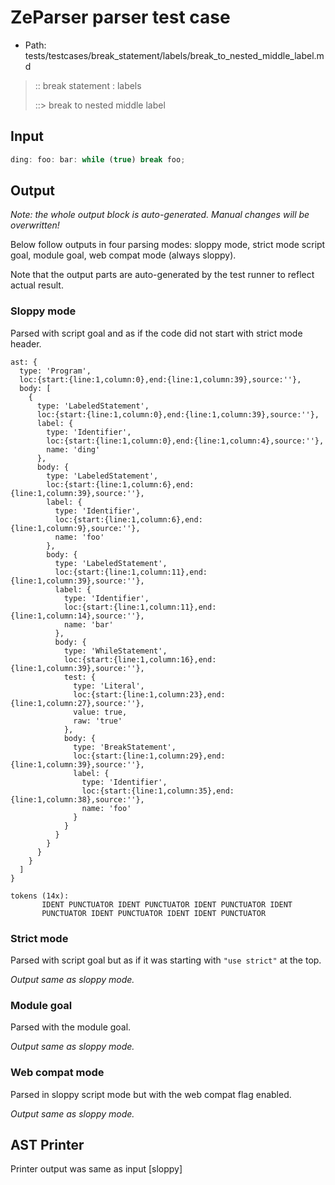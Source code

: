 # ZeParser parser test case

- Path: tests/testcases/break_statement/labels/break_to_nested_middle_label.md

> :: break statement : labels
>
> ::> break to nested middle label

## Input

`````js
ding: foo: bar: while (true) break foo;
`````

## Output

_Note: the whole output block is auto-generated. Manual changes will be overwritten!_

Below follow outputs in four parsing modes: sloppy mode, strict mode script goal, module goal, web compat mode (always sloppy).

Note that the output parts are auto-generated by the test runner to reflect actual result.

### Sloppy mode

Parsed with script goal and as if the code did not start with strict mode header.

`````
ast: {
  type: 'Program',
  loc:{start:{line:1,column:0},end:{line:1,column:39},source:''},
  body: [
    {
      type: 'LabeledStatement',
      loc:{start:{line:1,column:0},end:{line:1,column:39},source:''},
      label: {
        type: 'Identifier',
        loc:{start:{line:1,column:0},end:{line:1,column:4},source:''},
        name: 'ding'
      },
      body: {
        type: 'LabeledStatement',
        loc:{start:{line:1,column:6},end:{line:1,column:39},source:''},
        label: {
          type: 'Identifier',
          loc:{start:{line:1,column:6},end:{line:1,column:9},source:''},
          name: 'foo'
        },
        body: {
          type: 'LabeledStatement',
          loc:{start:{line:1,column:11},end:{line:1,column:39},source:''},
          label: {
            type: 'Identifier',
            loc:{start:{line:1,column:11},end:{line:1,column:14},source:''},
            name: 'bar'
          },
          body: {
            type: 'WhileStatement',
            loc:{start:{line:1,column:16},end:{line:1,column:39},source:''},
            test: {
              type: 'Literal',
              loc:{start:{line:1,column:23},end:{line:1,column:27},source:''},
              value: true,
              raw: 'true'
            },
            body: {
              type: 'BreakStatement',
              loc:{start:{line:1,column:29},end:{line:1,column:39},source:''},
              label: {
                type: 'Identifier',
                loc:{start:{line:1,column:35},end:{line:1,column:38},source:''},
                name: 'foo'
              }
            }
          }
        }
      }
    }
  ]
}

tokens (14x):
       IDENT PUNCTUATOR IDENT PUNCTUATOR IDENT PUNCTUATOR IDENT
       PUNCTUATOR IDENT PUNCTUATOR IDENT IDENT PUNCTUATOR
`````

### Strict mode

Parsed with script goal but as if it was starting with `"use strict"` at the top.

_Output same as sloppy mode._

### Module goal

Parsed with the module goal.

_Output same as sloppy mode._

### Web compat mode

Parsed in sloppy script mode but with the web compat flag enabled.

_Output same as sloppy mode._

## AST Printer

Printer output was same as input [sloppy]